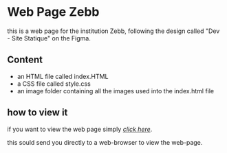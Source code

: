 # Web Page Zebb

this is a web page for the institution Zebb, following the design called "Dev - Site Statique" on the Figma. 

## Content 

- an HTML file called index.HTML
- a CSS file called style.css
- an image folder containing all the images used into the index.html file

## how to view it 

if you want to view the web page simply *[click here](file:///home/chris/Documents/pre-app/exercises/Figma-Site-Statique-HTML-CSS/index.html)*.

this sould send you directly to a web-browser to view the web-page.